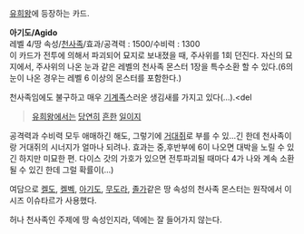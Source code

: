[유희왕](%EC%9C%A0%ED%9D%AC%EC%99%95.md)에 등장하는 카드.

**아기도/Agido**  
레벨 4/땅 속성/[천사족](%EC%B2%9C%EC%82%AC%EC%A1%B1.md)/효과/공격력 : 1500/수비력 : 1300  
이 카드가 전투에 의해서 파괴되어 묘지로 보내졌을 때, 주사위를 1회 던진다. 자신의 묘지에서, 주사위의 나온 눈과 같은 레벨의 천사족
몬스터 1장을 특수소환 할 수 있다.(6의 눈이 나온 경우는 레벨 6 이상의 몬스터를 포함한다.)

천사족임에도 불구하고 매우 [기계족](%EA%B8%B0%EA%B3%84%EC%A1%B1.md)스러운 생김새를 가지고 있다(…).<del
>[유희왕](%EA%B4%91%EC%8B%A0%EA%B8%B0.md)[에서는](%EB%B3%BC%ED%85%8C%EB%8B%88%EC%8A%A4.md) [당연히](%EC%8B%9C%EA%B3%84%EC%8B%A0.md)
[흔한](%ED%8C%8C%EC%83%A4%EC%8A%A4.md)
[일이지](%EC%84%A0%EA%B3%A0%EC%9E%90.md)</del>

공격력과 수비력 모두 애매하긴 해도, 그렇기에 [거대쥐](%EA%B1%B0%EB%8C%80%EC%A5%90.md)로 부를 수 있...긴
한데 천사족이랑 거대쥐의 시너지가 얼마나 되려나. 효과는 중,후반부에 6이 나오면 대박을 노릴 수 있긴 하지만 미묘한 편. 다이스 갓의
가호가 있으면 전투파괴될 때마다 4가 나와 계속 소환될 수 있긴 한데 그럴 확률이(…)

여담으로 [켈도](%EC%BC%88%EB%8F%84.md), [켈벡](%EC%BC%88%EB%B2%A1.md),
[아기도](%EC%95%84%EA%B8%B0%EB%8F%84.md),
[무도라](%EB%AC%B4%EB%8F%84%EB%9D%BC.md), [졸가](%EC%A1%B8%EA%B0%80.md)같은 땅
속성의 천사족 몬스터는 원작에서 이시즈 이슈타르가 사용했다.

허나 천사족인 주제에 땅 속성인지라, 덱에는 잘 들어가지 않는다.

